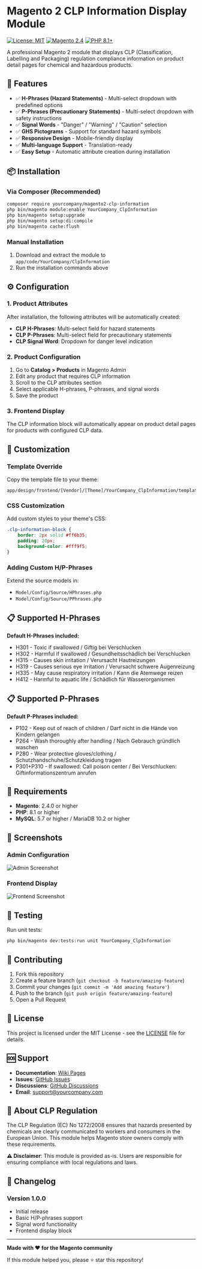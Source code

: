 # Magento 2 CLP Information Display Module

[![License: MIT](https://img.shields.io/badge/License-MIT-yellow.svg)](https://opensource.org/licenses/MIT)
[![Magento 2.4](https://img.shields.io/badge/Magento-2.4.x-orange.svg)](https://magento.com/)
[![PHP 8.1+](https://img.shields.io/badge/PHP-8.1%2B-blue.svg)](https://php.net/)

A professional Magento 2 module that displays CLP (Classification, Labelling and Packaging) regulation compliance information on product detail pages for chemical and hazardous products.

## 🚀 Features

- ✅ **H-Phrases (Hazard Statements)** - Multi-select dropdown with predefined options
- ✅ **P-Phrases (Precautionary Statements)** - Multi-select dropdown with safety instructions  
- ✅ **Signal Words** - "Danger" / "Warning" / "Caution" selection
- ✅ **GHS Pictograms** - Support for standard hazard symbols
- ✅ **Responsive Design** - Mobile-friendly display
- ✅ **Multi-language Support** - Translation-ready
- ✅ **Easy Setup** - Automatic attribute creation during installation

## 📦 Installation

### Via Composer (Recommended)

```bash
composer require yourcompany/magento2-clp-information
php bin/magento module:enable YourCompany_ClpInformation
php bin/magento setup:upgrade
php bin/magento setup:di:compile
php bin/magento cache:flush
```

### Manual Installation

1. Download and extract the module to `app/code/YourCompany/ClpInformation`
2. Run the installation commands above

## ⚙️ Configuration

### 1. Product Attributes
After installation, the following attributes will be automatically created:

- **CLP H-Phrases**: Multi-select field for hazard statements
- **CLP P-Phrases**: Multi-select field for precautionary statements  
- **CLP Signal Word**: Dropdown for danger level indication

### 2. Product Configuration

1. Go to **Catalog > Products** in Magento Admin
2. Edit any product that requires CLP information
3. Scroll to the CLP attributes section
4. Select applicable H-phrases, P-phrases, and signal words
5. Save the product

### 3. Frontend Display

The CLP information block will automatically appear on product detail pages for products with configured CLP data.

## 🎨 Customization

### Template Override

Copy the template file to your theme:
```
app/design/frontend/[Vendor]/[Theme]/YourCompany_ClpInformation/templates/product/view/clp_information.phtml
```

### CSS Customization

Add custom styles to your theme's CSS:
```css
.clp-information-block {
    border: 2px solid #ff6b35;
    padding: 20px;
    background-color: #fff9f5;
}
```

### Adding Custom H/P-Phrases

Extend the source models in:
- `Model/Config/Source/HPhrases.php`
- `Model/Config/Source/PPhrases.php`

## 📋 Supported H-Phrases

**Default H-Phrases included:**
- H301 - Toxic if swallowed / Giftig bei Verschlucken
- H302 - Harmful if swallowed / Gesundheitsschädlich bei Verschlucken  
- H315 - Causes skin irritation / Verursacht Hautreizungen
- H319 - Causes serious eye irritation / Verursacht schwere Augenreizung
- H335 - May cause respiratory irritation / Kann die Atemwege reizen
- H412 - Harmful to aquatic life / Schädlich für Wasserorganismen

## 📋 Supported P-Phrases

**Default P-Phrases included:**
- P102 - Keep out of reach of children / Darf nicht in die Hände von Kindern gelangen
- P264 - Wash thoroughly after handling / Nach Gebrauch gründlich waschen
- P280 - Wear protective gloves/clothing / Schutzhandschuhe/Schutzkleidung tragen
- P301+P310 - If swallowed: Call poison center / Bei Verschlucken: Giftinformationszentrum anrufen

## 🔧 Requirements

- **Magento**: 2.4.0 or higher
- **PHP**: 8.1 or higher
- **MySQL**: 5.7 or higher / MariaDB 10.2 or higher

## 📱 Screenshots

### Admin Configuration
![Admin Screenshot](docs/images/admin-config.png)

### Frontend Display  
![Frontend Screenshot](docs/images/frontend-display.png)

## 🧪 Testing

Run unit tests:
```bash
php bin/magento dev:tests:run unit YourCompany_ClpInformation
```

## 🤝 Contributing

1. Fork this repository
2. Create a feature branch (`git checkout -b feature/amazing-feature`)
3. Commit your changes (`git commit -m 'Add amazing feature'`)
4. Push to the branch (`git push origin feature/amazing-feature`)
5. Open a Pull Request

## 📄 License

This project is licensed under the MIT License - see the [LICENSE](LICENSE) file for details.

## 🆘 Support

- **Documentation**: [Wiki Pages](../../wiki)
- **Issues**: [GitHub Issues](../../issues)
- **Discussions**: [GitHub Discussions](../../discussions)
- **Email**: support@yourcompany.com

## 🏢 About CLP Regulation

The CLP Regulation (EC) No 1272/2008 ensures that hazards presented by chemicals are clearly communicated to workers and consumers in the European Union. This module helps Magento store owners comply with these requirements.

**⚠️ Disclaimer**: This module is provided as-is. Users are responsible for ensuring compliance with local regulations and laws.

## 🔄 Changelog

### Version 1.0.0
- Initial release
- Basic H/P-phrases support
- Signal word functionality
- Frontend display block

---

**Made with ❤️ for the Magento community**

If this module helped you, please ⭐ star this repository!
